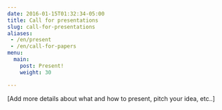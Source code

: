 ```yaml
---
date: 2016-01-15T01:32:34-05:00
title: Call for presentations
slug: call-for-presentations
aliases:
 - /en/present
 - /en/call-for-papers
menu:
  main:
    post: Present!
    weight: 30

---
```


[Add more details about what and how to present, pitch your idea, etc..]
